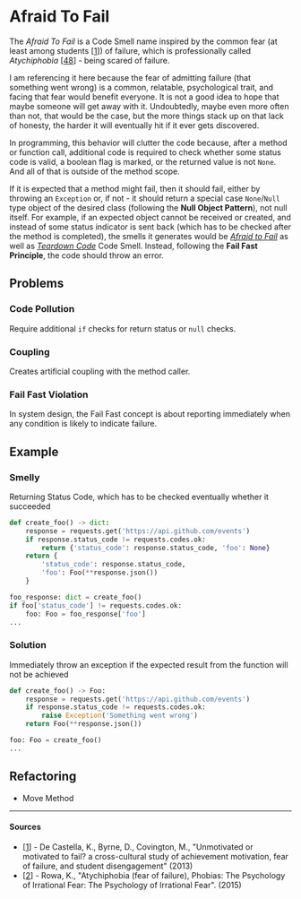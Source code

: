 # Afraid To Fail

The _Afraid To Fail_ is a Code Smell name inspired by the common fear (at least
among students [[1](#sources)]) of failure, which is professionally
called _Atychiphobia_ [[48](#sources)] - being scared of failure.

I am referencing it here because the fear of admitting failure (that something
went wrong) is a common, relatable, psychological trait, and facing that fear
would benefit everyone. It is not a good idea to hope that maybe someone will
get away with it. Undoubtedly, maybe even more often than not, that would be
the case, but the more things stack up on that lack of honesty, the harder it
will eventually hit if it ever gets discovered.

In programming, this behavior will clutter the code because, after a method or
function call, additional code is required to check whether some status code is
valid, a boolean flag is marked, or the returned value is not `None`. And all
of that is outside of the method scope.

If it is expected that a method might fail, then it should fail, either by
throwing an `Exception` or, if not - it should return a special case
`None`/`Null` type object of the desired class (following the **Null Object
Pattern**), not null itself. For example, if an expected object cannot be
received or created, and instead of some status indicator is sent back
(which has to be checked after the method is completed), the smells it
generates would be [_Afraid to Fail_](Afraid%20to%20Fail.md) as well as
[_Teardown Code_](Required%20Setup%20or%20Teardown%20Code.md) Code Smell.
Instead, following the **Fail Fast Principle**, the code should throw an
error.

## Problems

### Code Pollution

Require additional `if` checks for return status or `null` checks.

### Coupling

Creates artificial coupling with the method caller.

### Fail Fast Violation

In system design, the Fail Fast concept is about reporting immediately when any
condition is likely to indicate failure.

## Example



### Smelly

Returning Status Code, which has to be checked eventually whether it succeeded

```py
def create_foo() -> dict:
    response = requests.get('https://api.github.com/events')
    if response.status_code != requests.codes.ok:
        return {'status_code': response.status_code, 'foo': None}
    return {
        'status_code': response.status_code,
        'foo': Foo(**response.json())
    }

foo_response: dict = create_foo()
if foo['status_code'] != requests.codes.ok:
    foo: Foo = foo_response['foo']
...
```

### Solution

Immediately throw an exception if the expected result from the function will not
be achieved

```py
def create_foo() -> Foo:
    response = requests.get('https://api.github.com/events')
    if response.status_code != requests.codes.ok:
        raise Exception('Something went wrong')
    return Foo(**response.json())

foo: Foo = create_foo()
...
```



## Refactoring

- Move Method

---

#### Sources

- [[1](#sources)] - De Castella, K., Byrne, D., Covington, M., "Unmotivated or motivated to fail? a cross-cultural study of achievement motivation, fear of failure, and student disengagement" (2013)
- [[2](#sources)] - Rowa, K., "Atychiphobia (fear of failure), Phobias: The Psychology of Irrational Fear: The Psychology of Irrational Fear". (2015)
